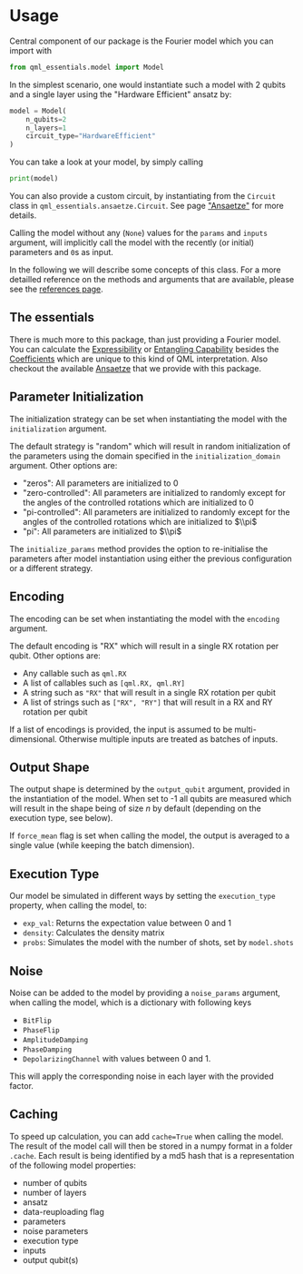 # Usage

Central component of our package is the Fourier model which you can import with 
```python
from qml_essentials.model import Model
```

In the simplest scenario, one would instantiate such a model with $2$ qubits and a single layer using the "Hardware Efficient" ansatz by:
```python
model = Model(
    n_qubits=2
    n_layers=1
    circuit_type="HardwareEfficient"
)
```

You can take a look at your model, by simply calling
```python
print(model)
```

You can also provide a custom circuit, by instantiating from the `Circuit` class in `qml_essentials.ansaetze.Circuit`.
See page ["Ansaetze"](ansaetze.md) for more details.

Calling the model without any (`None`) values for the `params` and `inputs` argument, will implicitly call the model with the recently (or initial) parameters and `0`s as input.

In the following we will describe some concepts of this class.
For a more detailled reference on the methods and arguments that are available, please see the [references page](https://cirkiters.github.io/qml-essentials/references/#model).

## The essentials

There is much more to this package, than just providing a Fourier model.
You can calculate the [Expressibility](expressibility.md) or [Entangling Capability](entanglement.md) besides the [Coefficients](coefficients.md) which are unique to this kind of QML interpretation.
Also checkout the available [Ansaetze](ansaetze.md) that we provide with this package.

## Parameter Initialization

The initialization strategy can be set when instantiating the model with the `initialization` argument.

The default strategy is "random" which will result in random initialization of the parameters using the domain specified in the `initialization_domain` argument.
Other options are:
- "zeros": All parameters are initialized to $0$
- "zero-controlled": All parameters are initialized to randomly except for the angles of the controlled rotations which are initialized to $0$
- "pi-controlled": All parameters are initialized to randomly except for the angles of the controlled rotations which are initialized to $\\pi$
- "pi": All parameters are initialized to $\\pi$

The `initialize_params` method provides the option to re-initialise the parameters after model instantiation using either the previous configuration or a different strategy.

## Encoding

The encoding can be set when instantiating the model with the `encoding` argument.

The default encoding is "RX" which will result in a single RX rotation per qubit.
Other options are:
- Any callable such as `qml.RX`
- A list of callables such as `[qml.RX, qml.RY]`
- A string such as `"RX"` that will result in a single RX rotation per qubit
- A list of strings such as `["RX", "RY"]` that will result in a RX and RY rotation per qubit

If a list of encodings is provided, the input is assumed to be multi-dimensional.
Otherwise multiple inputs are treated as batches of inputs.

## Output Shape

The output shape is determined by the `output_qubit` argument, provided in the instantiation of the model.
When set to -1 all qubits are measured which will result in the shape being of size $n$ by default (depending on the execution type, see below).

If `force_mean` flag is set when calling the model, the output is averaged to a single value (while keeping the batch dimension).

## Execution Type

Our model be simulated in different ways by setting the `execution_type` property, when calling the model, to:
- `exp_val`: Returns the expectation value between $0$ and $1$
- `density`: Calculates the density matrix
- `probs`: Simulates the model with the number of shots, set by `model.shots`

## Noise

Noise can be added to the model by providing a `noise_params` argument, when calling the model, which is a dictionary with following keys
- `BitFlip`
- `PhaseFlip`
- `AmplitudeDamping`
- `PhaseDamping`
- `DepolarizingChannel`
with values between $0$ and $1$.

This will apply the corresponding noise in each layer with the provided factor.

## Caching

To speed up calculation, you can add `cache=True` when calling the model.
The result of the model call will then be stored in a numpy format in a folder `.cache`.
Each result is being identified by a md5 hash that is a representation of the following model properties:
- number of qubits
- number of layers
- ansatz
- data-reuploading flag
- parameters
- noise parameters
- execution type
- inputs
- output qubit(s)
